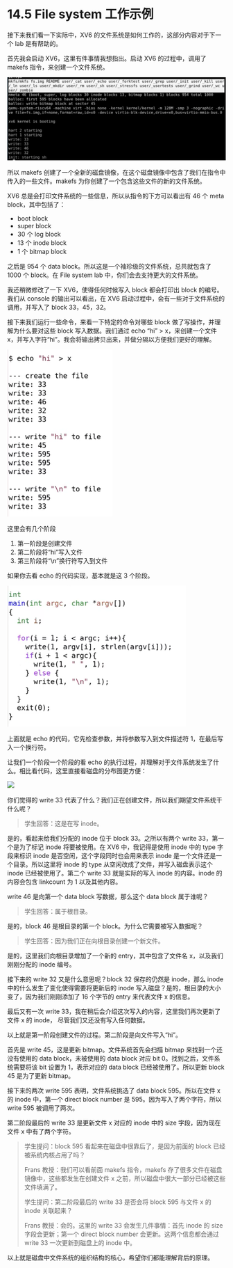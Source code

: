 # 14.5 File system 工作示例

接下来我们看一下实际中，XV6 的文件系统是如何工作的，这部分内容对于下一个 lab 是有帮助的。

首先我会启动 XV6，这里有件事情我想指出。启动 XV6 的过程中，调用了 makefs 指令，来创建一个文件系统。

![](<../assets/image (615).png>)

所以 makefs 创建了一个全新的磁盘镜像，在这个磁盘镜像中包含了我们在指令中传入的一些文件。makefs 为你创建了一个包含这些文件的新的文件系统。

XV6 总是会打印文件系统的一些信息，所以从指令的下方可以看出有 46 个 meta block，其中包括了：

- boot block
- super block
- 30 个 log block
- 13 个 inode block
- 1 个 bitmap block

之后是 954 个 data block。所以这是一个袖珍级的文件系统，总共就包含了 1000 个 block。在 File system lab 中，你们会去支持更大的文件系统。

我还稍微修改了一下 XV6，使得任何时候写入 block 都会打印出 block 的编号。我们从 console 的输出可以看出，在 XV6 启动过程中，会有一些对于文件系统的调用，并写入了 block 33，45，32。

接下来我们运行一些命令，来看一下特定的命令对哪些 block 做了写操作，并理解为什么要对这些 block 写入数据。我们通过 echo “hi” > x，来创建一个文件 x，并写入字符“hi”。我会将输出拷贝出来，并做分隔以方便我们更好的理解。

![](<../assets/image (627).png>)

这里会有几个阶段

1. 第一阶段是创建文件
2. 第二阶段将“hi”写入文件
3. 第三阶段将“\n”换行符写入到文件

如果你去看 echo 的代码实现，基本就是这 3 个阶段。

![](<../assets/image (408).png>)

上面就是 echo 的代码，它先检查参数，并将参数写入到文件描述符 1，在最后写入一个换行符。

让我们一个阶段一个阶段的看 echo 的执行过程，并理解对于文件系统发生了什么。相比看代码，这里直接看磁盘的分布图更方便：

![](https://gblobscdn.gitbook.com/assets%2F-MHZoT2b_bcLghjAOPsJ%2F-MRhzbAZwhuzp63wWdRE%2F-MRielGcbrHOzPCrxHcO%2Fimage.png?alt=media&token=f685aafe-7c22-4965-9936-d811b090023d)

你们觉得的 write 33 代表了什么？我们正在创建文件，所以我们期望文件系统干什么呢？

> 学生回答：这是在写 inode。

是的，看起来给我们分配的 inode 位于 block 33。之所以有两个 write 33，第一个是为了标记 inode 将要被使用。在 XV6 中，我记得是使用 inode 中的 type 字段来标识 inode 是否空闲，这个字段同时也会用来表示 inode 是一个文件还是一个目录。所以这里将 inode 的 type 从空闲改成了文件，并写入磁盘表示这个 inode 已经被使用了。第二个 write 33 就是实际的写入 inode 的内容。inode 的内容会包含 linkcount 为 1 以及其他内容。

write 46 是向第一个 data block 写数据，那么这个 data block 属于谁呢？

> 学生回答：属于根目录。

是的，block 46 是根目录的第一个 block。为什么它需要被写入数据呢？

> 学生回答：因为我们正在向根目录创建一个新文件。

是的，这里我们向根目录增加了一个新的 entry，其中包含了文件名 x，以及我们刚刚分配的 inode 编号。

接下来的 write 32 又是什么意思呢？block 32 保存的仍然是 inode，那么 inode 中的什么发生了变化使得需要将更新后的 inode 写入磁盘？是的，根目录的大小变了，因为我们刚刚添加了 16 个字节的 entry 来代表文件 x 的信息。

最后又有一次 write 33，我在稍后会介绍这次写入的内容，这里我们再次更新了文件 x 的 inode， 尽管我们又还没有写入任何数据。

以上就是第一阶段创建文件的过程。第二阶段是向文件写入“hi”。

首先是 write 45，这是更新 bitmap。文件系统首先会扫描 bitmap 来找到一个还没有使用的 data block，未被使用的 data block 对应 bit 0。找到之后，文件系统需要将该 bit 设置为 1，表示对应的 data block 已经被使用了。所以更新 block 45 是为了更新 bitmap。

接下来的两次 write 595 表明，文件系统挑选了 data block 595。所以在文件 x 的 inode 中，第一个 direct block number 是 595。因为写入了两个字符，所以 write 595 被调用了两次。

第二阶段最后的 write 33 是更新文件 x 对应的 inode 中的 size 字段，因为现在文件 x 中有了两个字符。

> 学生提问：block 595 看起来在磁盘中很靠后了，是因为前面的 block 已经被系统内核占用了吗？
>
> Frans 教授：我们可以看前面 makefs 指令，makefs 存了很多文件在磁盘镜像中，这些都发生在创建文件 x 之前，所以磁盘中很大一部分已经被这些文件填满了。
>
> 学生提问：第二阶段最后的 write 33 是否会将 block 595 与文件 x 的 inode 关联起来？
>
> Frans 教授：会的。这里的 write 33 会发生几件事情：首先 inode 的 size 字段会更新；第一个 direct block number 会更新。这两个信息都会通过 write 33 一次更新到磁盘上的 inode 中。

以上就是磁盘中文件系统的组织结构的核心，希望你们都能理解背后的原理。

